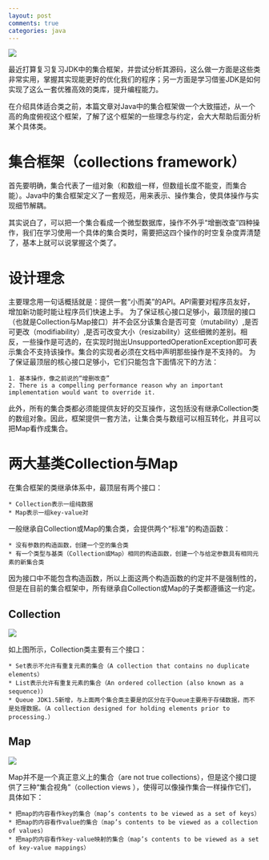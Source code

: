 ```yaml
---
layout: post
comments: true
categories: java
---
```


![](http://7u2rnt.com1.z0.glb.clouddn.com/collection.png)


最近打算复习复习JDK中的集合框架，并尝试分析其源码，这么做一方面是这些类非常实用，掌握其实现能更好的优化我们的程序；另一方面是学习借鉴JDK是如何实现了这么一套优雅高效的类库，提升编程能力。

在介绍具体适合类之前，本篇文章对Java中的集合框架做一个大致描述，从一个高的角度俯视这个框架，了解了这个框架的一些理念与约定，会大大帮助后面分析某个具体类。

集合框架（collections framework）
===
首先要明确，集合代表了一组对象（和数组一样，但数组长度不能变，而集合能）。Java中的集合框架定义了一套规范，用来表示、操作集合，使具体操作与实现细节解耦。

其实说白了，可以把一个集合看成一个微型数据库，操作不外乎“增删改查”四种操作，我们在学习使用一个具体的集合类时，需要把这四个操作的时空复杂度弄清楚了，基本上就可以说掌握这个类了。

设计理念
===

主要理念用一句话概括就是：提供一套“小而美”的API。API需要对程序员友好，增加新功能时能让程序员们快速上手。
为了保证核心接口足够小，最顶层的接口（也就是Collection与Map接口）并不会区分该集合是否可变（mutability）,是否可更改（modifiability）,是否可改变大小（resizability）这些细微的差别。相反，一些操作是可选的，在实现时抛出UnsupportedOperationException即可表示集合不支持该操作。集合的实现者必须在文档中声明那些操作是不支持的。
为了保证最顶层的核心接口足够小，它们只能包含下面情况下的方法：

	1. 基本操作，像之前说的“增删改查”
	2. There is a compelling performance reason why an important implementation would want to override it.

此外，所有的集合类都必须能提供友好的交互操作，这包括没有继承Collection类的数组对象。因此，框架提供一套方法，让集合类与数组可以相互转化，并且可以把Map看作成集合。

两大基类Collection与Map
===

在集合框架的类继承体系中，最顶层有两个接口：

	* Collection表示一组纯数据
	* Map表示一组key-value对

一般继承自Collection或Map的集合类，会提供两个“标准”的构造函数：

	* 没有参数的构造函数，创建一个空的集合类
	* 有一个类型与基类（Collection或Map）相同的构造函数，创建一个与给定参数具有相同元素的新集合类

因为接口中不能包含构造函数，所以上面这两个构造函数的约定并不是强制性的，但是在目前的集合框架中，所有继承自Collection或Map的子类都遵循这一约定。


Collection
---
![](http://7u2rnt.com1.z0.glb.clouddn.com/collection2.jpg)

如上图所示，Collection类主要有三个接口：

	* Set表示不允许有重复元素的集合（A collection that contains no duplicate elements）
	* List表示允许有重复元素的集合（An ordered collection (also known as a sequence)）
	* Queue JDK1.5新增，与上面两个集合类主要是的区分在于Queue主要用于存储数据，而不是处理数据。（A collection designed for holding elements prior to processing.）



Map
---
![](http://7u2rnt.com1.z0.glb.clouddn.com/Map.jpg)

Map并不是一个真正意义上的集合（are not true collections），但是这个接口提供了三种“集合视角”（collection views ），使得可以像操作集合一样操作它们，具体如下：

	* 把map的内容看作key的集合（map’s contents to be viewed as a set of keys）
	* 把map的内容看作value的集合（map’s contents to be viewed as a collection of values）
	* 把map的内容看作key-value映射的集合（map’s contents to be viewed as a set of key-value mappings）


